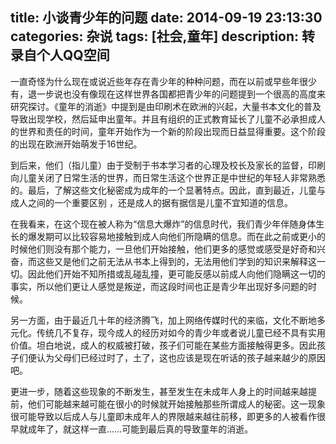 title: 小谈青少年的问题
date: 2014-09-19 23:13:30
categories: 杂说
tags: [社会,童年]
description: 转录自个人QQ空间
---
一直奇怪为什么现在或说近些年存在青少年的种种问题，而在以前或早些年很少有，退一步说也没有像现在这样世界各国都把青少年的问题提到一个很高的高度来研究探讨。《童年的消逝》中提到是由印刷术在欧洲的兴起，大量书本文化的普及导致出现学校，然后延申出童年。并且有组织的正式教育延长了儿童不必承担成人的世界和责任的时间，童年开始作为一个新的阶段出现而日益显得重要。这个阶段的出现在欧洲开始萌发于16世纪。

到后来，他们（指儿童）由于受制于书本学习者的心理及校长及家长的监督，印刷向儿童关闭了日常生活的世界，而日常生活这个世界正是中世纪的年轻人非常熟悉的。最后，了解这些文化秘密成为成年的一个显著特点。因此，直到最近，儿童与成人之间的一个重要区别 ，还是成人的据有据信是儿童不宜知道的信息。
<!--more-->
在我看来，在这个现在被人称为“信息大爆炸”的信息时代，我们青少年伴随身体生长的爆发期可以比较容易地接触到成人向他们所隐瞒的信息。而在此之前或更小的时候他们则没有那个能力，一旦他们开始接触，他们更多的感觉或感受是好奇和兴奋，而这些又是他们之前无法从书本上得到的，无法用他们学到的知识来解释这一切。因此他们开始不知所措或乱碰乱撞，更可能反感以前成人向他们隐瞒这一切的事实，所以他们更让人感觉是叛逆，而这段时间也正是青少年出现好多问题的时候。

另一方面，由于最近几十年的经济腾飞，加上网络传媒时代的来临，文化不断地多元化。传统几不复存，现今成人的经历对如今的青少年或者说儿童已经不具有实用价值。坦白地说，成人的权威被打破，孩子们可能在某些方面接触得更多。因此孩子们便认为父母们已经过时了，土了，这也应该是现在听话的孩子越来越少的原因吧。

更进一步，随着这些现象的不断发生，甚至发生在未成年人身上的时间越来越提前，他们可能越来越可能在很小的时候就开始接触那些所谓成人的秘密。这一现象很可能导致以后成人与儿童即未成年人的界限越来越往前移，即更多的人被看作很早就成年了，就这样一直……可能到最后真的导致童年的消逝。